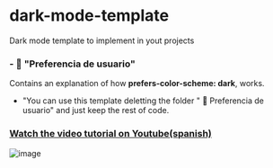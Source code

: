 # dark-mode-template
Dark mode template to implement in yout projects

### - 📁 "Preferencia de usuario"
Contains an explanation of how **prefers-color-scheme: dark**, works. 

- "You can use this template deletting the folder " 📁 Preferencia de usuario"  and just keep the rest of code.


### [Watch the video tutorial on Youtube(spanish)](https://www.youtube.com/channel/UC36_js-krsAHAEAWpEDhHtw)

![image](https://github.com/SofiDevO/dark-mode-template/assets/102200061/7d6891e3-af5e-4c93-a923-2dc56929085c)
